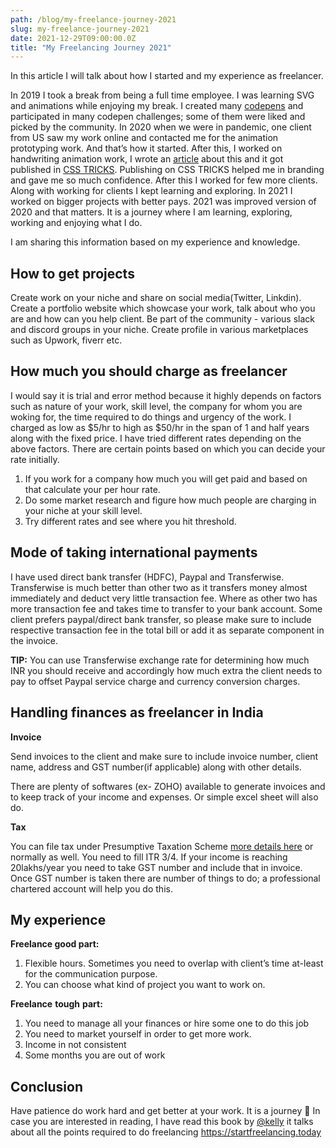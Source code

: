 ```yaml
---
path: /blog/my-freelance-journey-2021
slug: my-freelance-journey-2021
date: 2021-12-29T09:00:00.0Z
title: "My Freelancing Journey 2021"
---
```


In this article I will talk about how I started and my experience as freelancer.

In 2019 I took a break from being a full time employee. I was learning SVG and animations while enjoying my break. I created many [codepens](https://codepen.io/tripti1410) and participated in many codepen challenges; some of them were liked and picked by the community. In 2020 when we were in pandemic, one client from US saw my work online and contacted me for the animation prototyping work. And that’s how it started. After this, I worked on handwriting animation work, I wrote an [article](https://css-tricks.com/how-to-get-handwriting-animation-with-irregular-svg-strokes/) about this and it got published in [CSS TRICKS](https://css-tricks.com). Publishing on CSS TRICKS helped me in branding and gave me so much confidence. After this I worked for few more clients. Along with working for clients I kept learning and exploring. In 2021 I worked on bigger projects with better pays. 2021 was improved version of 2020 and that matters. It is a journey where I am learning, exploring, working and enjoying what I do.

I am sharing this information based on my experience and knowledge.

## How to get projects

Create work on your niche and share on social media(Twitter, Linkdin). Create a portfolio website which showcase your work, talk about who you are and how can you help client. Be part of the community - various slack and discord groups in your niche. Create profile in various marketplaces such as Upwork, fiverr etc.

## How much you should charge as freelancer

I would say it is trial and error method because it highly depends on factors such as nature of your work, skill level, the company for whom you are woking for, the time required to do things and urgency of the work.
I charged as low as $5/hr to high as $50/hr in the span of 1 and half years along with the fixed price. I have tried different rates depending on the above factors. There are certain points based on which you can decide your rate initially.

1. If you work for a company how much you will get paid and based on that calculate your per hour rate.
2. Do some market research and figure how much people are charging in your niche at your skill level.
3. Try different rates and see where you hit threshold.

## Mode of taking international payments

I have used direct bank transfer (HDFC), Paypal and Transferwise. Transferwise is much better than other two as it transfers money almost immediately and deduct very little transaction fee. Where as other two has more transaction fee and takes time to transfer to your bank account. Some client prefers paypal/direct bank transfer, so please make sure to include respective transaction fee in the total bill or add it as separate component in the invoice.

**TIP:** You can use Transferwise exchange rate for determining how much INR you should receive and accordingly how much extra the client needs to pay to offset Paypal service charge and currency conversion charges.

## Handling finances as freelancer in India

**Invoice**

Send invoices to the client and make sure to include invoice number, client name, address and GST number(if applicable) along with other details.

There are plenty of softwares (ex- ZOHO) available to generate invoices and to keep track of your income and expenses. Or simple excel sheet will also do.

**Tax**

You can file tax under Presumptive Taxation Scheme [more details here](https://cleartax.in/s/easiest-way-to-file-returns-and-save-taxes-for-creative-professionals) or normally as well. You need to fill ITR 3/4. If your income is reaching 20lakhs/year you need to take GST number and include that in invoice. Once GST number is taken there are number of things to do; a professional chartered account will help you do this.

## My experience

**Freelance good part:**

1. Flexible hours. Sometimes you need to overlap with client’s time at-least for the communication purpose.
2. You can choose what kind of project you want to work on.

**Freelance** **tough** **part:**

1. You need to manage all your finances or hire some one to do this job
2. You need to market yourself in order to get more work.
3. Income in not consistent
4. Some months you are out of work

## Conclusion

Have patience do work hard and get better at your work. It is a journey 🙂
In case you are interested in reading, I have read this book by [@kelly](https://twitter.com/kvlly?s=20) it talks about all the points required to do freelancing https://startfreelancing.today
